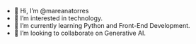- 👋 Hi, I’m @mareanatorres
- 👀 I’m interested in technology.
- 🌱 I’m currently learning Python and Front-End Development.
- 💞️ I’m looking to collaborate on Generative AI.

<!---
mareanatorres/mareanatorres is a ✨ special ✨ repository because its `README.md` (this file) appears on your GitHub profile.
You can click the Preview link to take a look at your changes.
--->
